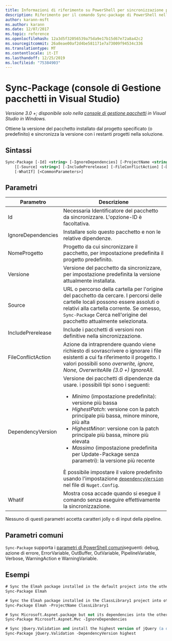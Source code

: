 ```yaml
---
title: Informazioni di riferimento su PowerShell per sincronizzazione pacchetti NuGet
description: Riferimento per il comando Sync-package di PowerShell nella console di gestione pacchetti NuGet in Visual Studio.
author: karann-msft
ms.author: karann
ms.date: 12/07/2017
ms.topic: reference
ms.openlocfilehash: 12a3d5f32056539a75da9e17b15d67e72a8a42c2
ms.sourcegitcommit: 26a8eae00af2d4be581171e7a73009f94534c336
ms.translationtype: MT
ms.contentlocale: it-IT
ms.lasthandoff: 12/25/2019
ms.locfileid: "75384903"
---
```

# <a name="sync-package-package-manager-console-in-visual-studio"></a>Sync-Package (console di Gestione pacchetti in Visual Studio)

*Versione 3.0 +; disponibile solo nella [console di gestione pacchetti](../../consume-packages/install-use-packages-powershell.md) in Visual Studio in Windows.*

Ottiene la versione del pacchetto installato dal progetto specificato (o predefinito) e sincronizza la versione con i restanti progetti nella soluzione.

## <a name="syntax"></a>Sintassi

```ps
Sync-Package [-Id] <string> [-IgnoreDependencies] [-ProjectName <string>] [[-Version] <string>]
    [[-Source] <string>] [-IncludePrerelease] [-FileConflictAction] [-DependencyVersion]
    [-WhatIf] [<CommonParameters>]
```

## <a name="parameters"></a>Parametri

| Parametro | Descrizione |
| --- | --- |
| Id | Necessaria Identificatore del pacchetto da sincronizzare. L'opzione-ID è facoltativa. |
| IgnoreDependencies | Installare solo questo pacchetto e non le relative dipendenze. |
| NomeProgetto | Progetto da cui sincronizzare il pacchetto, per impostazione predefinita il progetto predefinito. |
| Versione | Versione del pacchetto da sincronizzare, per impostazione predefinita la versione attualmente installata. |
| Source | URL o percorso della cartella per l'origine del pacchetto da cercare. I percorsi delle cartelle locali possono essere assoluti o relativi alla cartella corrente. Se omesso, `Sync-Package` Cerca nell'origine del pacchetto attualmente selezionata. |
| IncludePrerelease | Include i pacchetti di versioni non definitive nella sincronizzazione. |
| FileConflictAction | Azione da intraprendere quando viene richiesto di sovrascrivere o ignorare i file esistenti a cui fa riferimento il progetto. I valori possibili sono *overwrite, ignore, None, OverwriteAll*e *(3.0 +)* *IgnoreAll*. |
| DependencyVersion | Versione dei pacchetti di dipendenze da usare. i possibili tipi sono i seguenti:<br/><ul><li>*Minimo* (impostazione predefinita): versione più bassa</li><li>*HighestPatch*: versione con la patch principale più bassa, minore minore, più alta</li><li>*HighestMinor*: versione con la patch principale più bassa, minore più elevata</li><li>*Massimo* (impostazione predefinita per Update-Package senza parametri): la versione più recente</li></ul>È possibile impostare il valore predefinito usando l'impostazione [`dependencyVersion`](../nuget-config-file.md#config-section) nel file di `Nuget.Config`. |
| Whatif | Mostra cosa accade quando si esegue il comando senza eseguire effettivamente la sincronizzazione. |

Nessuno di questi parametri accetta caratteri jolly o di input della pipeline.

## <a name="common-parameters"></a>Parametri comuni

`Sync-Package` supporta i [parametri di PowerShell comuni](https://go.microsoft.com/fwlink/?LinkID=113216)seguenti: debug, azione di errore, ErrorVariable, OutBuffer, OutVariable, PipelineVariable, Verbose, WarningAction e WarningVariable.

## <a name="examples"></a>Esempi

```ps
# Sync the Elmah package installed in the default project into the other projects in the solution
Sync-Package Elmah

# Sync the Elmah package installed in the ClassLibrary1 project into other projects in the solution
Sync-Package Elmah -ProjectName ClassLibrary1

# Sync Microsoft.Aspnet.package but not its dependencies into the other projects in the solution
Sync-Package Microsoft.Aspnet.Mvc -IgnoreDependencies

# Sync jQuery.Validation and install the highest version of jQuery (a dependency) from the package source    
Sync-Package jQuery.Validation -DependencyVersion highest
```
